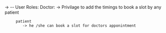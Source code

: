 -> 
    -- User Roles: 
         Doctor:
            -> Privilage to add the timings to book a slot by any patient
         
         patient
            -> he /she can book a slot for doctors apponintment


